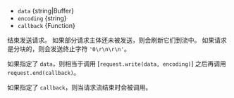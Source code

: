 <!-- YAML
added: v0.1.90
-->

* `data` {string|Buffer}
* `encoding` {string}
* `callback` {Function}

结束发送请求。
如果部分请求主体还未被发送，则会刷新它们到流中。
如果请求是分块的，则会发送终止字符 `'0\r\n\r\n'`。

如果指定了 `data`，则相当于调用 [`request.write(data, encoding)`] 之后再调用 `request.end(callback)`。

如果指定了 `callback`，则当请求流结束时会被调用。

